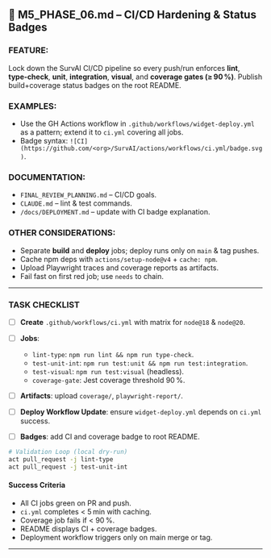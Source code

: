 
## 🚀 M5\_PHASE\_06.md – CI/CD Hardening & Status Badges

### FEATURE:

Lock down the SurvAI CI/CD pipeline so every push/run enforces **lint**, **type‑check**, **unit**, **integration**, **visual**, and **coverage gates (≥ 90 %)**.  Publish build+coverage status badges on the root README.

### EXAMPLES:

* Use the GH Actions workflow in `.github/workflows/widget-deploy.yml` as a pattern; extend it to `ci.yml` covering all jobs.
* Badge syntax: `![CI](https://github.com/<org>/SurvAI/actions/workflows/ci.yml/badge.svg)`.

### DOCUMENTATION:

* `FINAL_REVIEW_PLANNING.md` – CI/CD goals.
* `CLAUDE.md` – lint & test commands.
* `/docs/DEPLOYMENT.md` – update with CI badge explanation.

### OTHER CONSIDERATIONS:

* Separate **build** and **deploy** jobs; deploy runs only on `main` & tag pushes.
* Cache npm deps with `actions/setup-node@v4` + `cache: npm`.
* Upload Playwright traces and coverage reports as artifacts.
* Fail fast on first red job; use `needs` to chain.

---

### TASK CHECKLIST

* [ ] **Create** `.github/workflows/ci.yml` with matrix for `node@18` & `node@20`.
* [ ] **Jobs**:

  * `lint-type`: `npm run lint && npm run type-check`.
  * `test-unit-int`: `npm run test:unit && npm run test:integration`.
  * `test-visual`: `npm run test:visual` (headless).
  * `coverage-gate`: Jest coverage threshold 90 %.
* [ ] **Artifacts**: upload `coverage/`, `playwright-report/`.
* [ ] **Deploy Workflow Update**: ensure `widget-deploy.yml` depends on `ci.yml` success.
* [ ] **Badges**: add CI and coverage badge to root README.

```bash
# Validation Loop (local dry‑run)
act pull_request -j lint-type
act pull_request -j test-unit-int
```

#### Success Criteria

* All CI jobs green on PR and push.
* `ci.yml` completes < 5 min with caching.
* Coverage job fails if < 90 %.
* README displays CI + coverage badges.
* Deployment workflow triggers only on main merge or tag.

---

